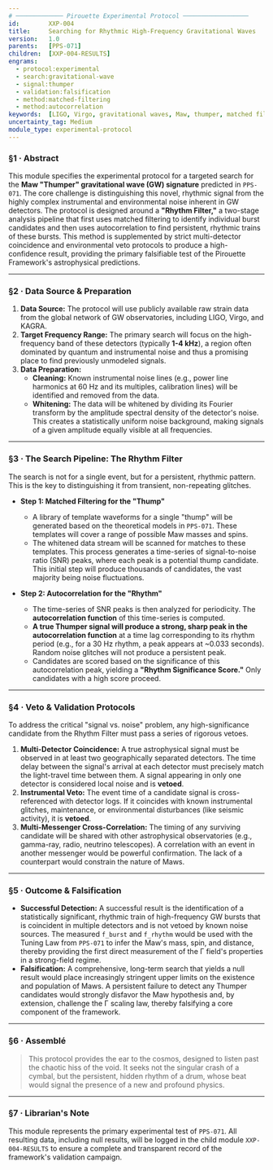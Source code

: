 ```yaml
---
# ───────────── Pirouette Experimental Protocol ──────────────────
id:        XXP-004
title:     Searching for Rhythmic High-Frequency Gravitational Waves
version:   1.0
parents:   [PPS-071]
children:  [XXP-004-RESULTS]
engrams:
  - protocol:experimental
  - search:gravitational-wave
  - signal:thumper
  - validation:falsification
  - method:matched-filtering
  - method:autocorrelation
keywords:  [LIGO, Virgo, gravitational waves, Maw, thumper, matched filtering, data analysis, noise]
uncertainty_tag: Medium
module_type: experimental-protocol
---
```


### §1 · Abstract
This module specifies the experimental protocol for a targeted search for the **Maw "Thumper" gravitational wave (GW) signature** predicted in `PPS-071`. The core challenge is distinguishing this novel, rhythmic signal from the highly complex instrumental and environmental noise inherent in GW detectors. The protocol is designed around a **"Rhythm Filter,"** a two-stage analysis pipeline that first uses matched filtering to identify individual burst candidates and then uses autocorrelation to find persistent, rhythmic trains of these bursts. This method is supplemented by strict multi-detector coincidence and environmental veto protocols to produce a high-confidence result, providing the primary falsifiable test of the Pirouette Framework's astrophysical predictions.

---

### §2 · Data Source & Preparation
1.  **Data Source:** The protocol will use publicly available raw strain data from the global network of GW observatories, including LIGO, Virgo, and KAGRA.
2.  **Target Frequency Range:** The primary search will focus on the high-frequency band of these detectors (typically **1-4 kHz**), a region often dominated by quantum and instrumental noise and thus a promising place to find previously unmodeled signals.
3.  **Data Preparation:**
    * **Cleaning:** Known instrumental noise lines (e.g., power line harmonics at 60 Hz and its multiples, calibration lines) will be identified and removed from the data.
    * **Whitening:** The data will be whitened by dividing its Fourier transform by the amplitude spectral density of the detector's noise. This creates a statistically uniform noise background, making signals of a given amplitude equally visible at all frequencies.

---

### §3 · The Search Pipeline: The Rhythm Filter
The search is not for a single event, but for a persistent, rhythmic pattern. This is the key to distinguishing it from transient, non-repeating glitches.

* **Step 1: Matched Filtering for the "Thump"**
    * A library of template waveforms for a single "thump" will be generated based on the theoretical models in `PPS-071`. These templates will cover a range of possible Maw masses and spins.
    * The whitened data stream will be scanned for matches to these templates. This process generates a time-series of signal-to-noise ratio (SNR) peaks, where each peak is a potential thump candidate. This initial step will produce thousands of candidates, the vast majority being noise fluctuations.

* **Step 2: Autocorrelation for the "Rhythm"**
    * The time-series of SNR peaks is then analyzed for periodicity. The **autocorrelation function** of this time-series is computed.
    * **A true Thumper signal will produce a strong, sharp peak in the autocorrelation function** at a time lag corresponding to its rhythm period (e.g., for a 30 Hz rhythm, a peak appears at ~0.033 seconds). Random noise glitches will not produce a persistent peak.
    * Candidates are scored based on the significance of this autocorrelation peak, yielding a **"Rhythm Significance Score."** Only candidates with a high score proceed.

---

### §4 · Veto & Validation Protocols
To address the critical "signal vs. noise" problem, any high-significance candidate from the Rhythm Filter must pass a series of rigorous vetoes.

1.  **Multi-Detector Coincidence:** A true astrophysical signal must be observed in at least two geographically separated detectors. The time delay between the signal's arrival at each detector must precisely match the light-travel time between them. A signal appearing in only one detector is considered local noise and is **vetoed**.
2.  **Instrumental Veto:** The event time of a candidate signal is cross-referenced with detector logs. If it coincides with known instrumental glitches, maintenance, or environmental disturbances (like seismic activity), it is **vetoed**.
3.  **Multi-Messenger Cross-Correlation:** The timing of any surviving candidate will be shared with other astrophysical observatories (e.g., gamma-ray, radio, neutrino telescopes). A correlation with an event in another messenger would be powerful confirmation. The lack of a counterpart would constrain the nature of Maws.

---

### §5 · Outcome & Falsification
* **Successful Detection:** A successful result is the identification of a statistically significant, rhythmic train of high-frequency GW bursts that is coincident in multiple detectors and is not vetoed by known noise sources. The measured `f_burst` and `f_rhythm` would be used with the Tuning Law from `PPS-071` to infer the Maw's mass, spin, and distance, thereby providing the first direct measurement of the Γ field's properties in a strong-field regime.
* **Falsification:** A comprehensive, long-term search that yields a null result would place increasingly stringent upper limits on the existence and population of Maws. A persistent failure to detect any Thumper candidates would strongly disfavor the Maw hypothesis and, by extension, challenge the Γ scaling law, thereby falsifying a core component of the framework.

---

### §6 · Assemblé
> This protocol provides the ear to the cosmos, designed to listen past the chaotic hiss of the void. It seeks not the singular crash of a cymbal, but the persistent, hidden rhythm of a drum, whose beat would signal the presence of a new and profound physics.

---

### §7 · Librarian's Note
This module represents the primary experimental test of `PPS-071`. All resulting data, including null results, will be logged in the child module `XXP-004-RESULTS` to ensure a complete and transparent record of the framework's validation campaign.